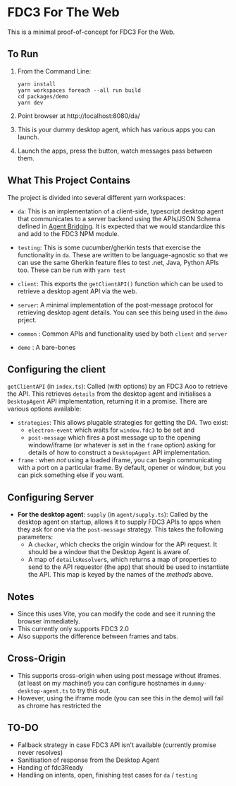 # FDC3 For The Web 

This is a minimal proof-of-concept for FDC3 For the Web.

## To Run

1.  From the Command Line:
    ```
    yarn install
    yarn workspaces foreach --all run build
    cd packages/demo
    yarn dev
    ```

2. Point browser at http://localhost:8080/da/

3. This is your dummy desktop agent, which has various apps you can launch.

4. Launch the apps, press the button, watch messages pass between them.

## What This Project Contains

The project is divided into several different yarn workspaces:

 - `da`: This is an implementation of a client-side, typescript desktop agent that communicates to a server backend using the APIs/JSON Schema defined in  [Agent Bridging](https://fdc3.finos.org/docs/next/agent-bridging/spec).  It is expected that we would standardize this and add to the FDC3 NPM module.

 - `testing`:  This is some cucumber/gherkin tests that exercise the functionality in `da`.  These are written to be language-agnostic so that we can use the same Gherkin feature files to test .net, Java, Python APIs too.  These can be run with `yarn test`

 - `client`:  This exports the `getClientAPI()` function which can be used to retrieve a desktop agent API via the web.

 - `server`: A minimal implementation of the post-message protocol for retrieving desktop agent details.  You can see this being used in the `demo` prject.

 - `common` : Common APIs and functionality used by both `client` and `server`

 - `demo` : A bare-bones 
 
 
## Configuring the client

`getClientAPI` (in `index.ts`): Called (with options) by an FDC3 Aoo to retrieve the API.  This retrieves `details` from the desktop agent and initialises a `DesktopAgent` API implementation, returning it in a promise.  There are various options available:

  - `strategies`: This allows plugable strategies for getting the DA.  Two exist:
    -  `electron-event` which waits for `window.fdc3` to be set and 
    - `post-message` which fires a post message up to the opening window/iframe (or whatever is set in the `frame` option) asking for details of how to construct a `DesktopAgent` API implementation.
  - `frame` : when _not_ using a loaded iframe, you can begin communicating with a port on a particular frame.  By default, opener or window, but you can pick something else if you want.

## Configuring Server

   - **For the desktop agent**: `supply` (in `agent/supply.ts`):  Called by the desktop agent on startup, allows it to supply FDC3 APIs to apps when they ask for one via the `post-message` strategy.  This takes the following parameters:
     - A `checker`, which checks the origin window for the API request.  It should be a window that the Desktop Agent is aware of.
     - A map of `detailsResolver`s, which returns a map of properties to send to the API requestor (the app) that should be used to instantiate the API.  This map is keyed by the names of the _methods_ above.

## Notes

- Since this uses Vite, you can modify the code and see it running the browser immediately.
- This currently only supports FDC3 2.0
- Also supports the difference between frames and tabs.

## Cross-Origin

- This supports cross-origin when using post message without iframes.  (at least on my machine!) you can configure hostnames in `dummy-desktop-agent.ts` to try this out.
- However, using the iframe mode (you can see this in the demo) will fail as chrome has restricted the 

## TO-DO

 - Fallback strategy in case FDC3 API isn't available (currently promise never resolves)
 - Sanitisation of response from the Desktop Agent
 - Handing of fdc3Ready
 - Handling on intents, open, finishing test cases for `da` / `testing`


